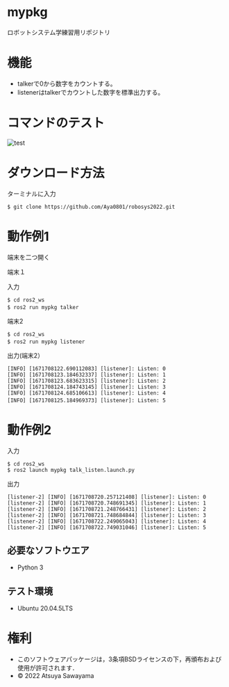 # mypkg
ロボットシステム学練習用リポジトリ
# 機能
* talkerで0から数字をカウントする。
* listenerはtalkerでカウントした数字を標準出力する。

# コマンドのテスト
![test](https://github.com/Aya0801/mypkg/actions/workflows/test.yml/badge.svg)

# ダウンロード方法
ターミナルに入力
```
$ git clone https://github.com/Aya0801/robosys2022.git
```
# 動作例1
端末を二つ開く

端末１

入力

```
$ cd ros2_ws
$ ros2 run mypkg talker　
```
端末2
```
$ cd ros2_ws
$ ros2 run mypkg listener　
```

出力(端末2）
```
[INFO] [1671708122.690112083] [listener]: Listen: 0
[INFO] [1671708123.184632337] [listener]: Listen: 1
[INFO] [1671708123.683623315] [listener]: Listen: 2
[INFO] [1671708124.184743145] [listener]: Listen: 3
[INFO] [1671708124.685106613] [listener]: Listen: 4
[INFO] [1671708125.184969373] [listener]: Listen: 5　　　　　　　　　　　　　　　　　　　　　　　　　　　　　　　　　　　　　　　　　　　　　　　　　　　　　　　　　　　　　　　　　　　　　　　　　　　　　　　　　　　　　　　　　　　　　　　　　　　　　　　
```
# 動作例2
入力
```
$ cd ros2_ws
$ ros2 launch mypkg talk_listen.launch.py
```
出力
```
[listener-2] [INFO] [1671708720.257121408] [listener]: Listen: 0
[listener-2] [INFO] [1671708720.748691345] [listener]: Listen: 1
[listener-2] [INFO] [1671708721.248766431] [listener]: Listen: 2
[listener-2] [INFO] [1671708721.748684844] [listener]: Listen: 3
[listener-2] [INFO] [1671708722.249065043] [listener]: Listen: 4
[listener-2] [INFO] [1671708722.749031046] [listener]: Listen: 5
```


## 必要なソフトウエア
* Python 3

## テスト環境
* Ubuntu 20.04.5LTS
# 権利
* このソフトウェアパッケージは，3条項BSDライセンスの下，再頒布および使用が許可されます．
* © 2022 Atsuya Sawayama
